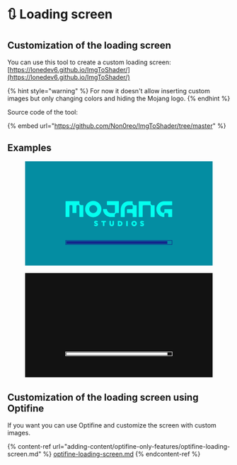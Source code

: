 # 🔃 Loading screen

## Customization of the loading screen

You can use this tool to create a custom loading screen: [https://lonedev6.github.io/ImgToShader/](https://lonedev6.github.io/ImgToShader/)

{% hint style="warning" %}
For now it doesn't allow inserting custom images but only changing colors and hiding the Mojang logo.
{% endhint %}

Source code of the tool:&#x20;

{% embed url="https://github.com/Non0reo/ImgToShader/tree/master" %}

## Examples

<figure><img src="../.gitbook/assets/image (27).png" alt=""><figcaption></figcaption></figure>

<figure><img src="../.gitbook/assets/image (31).png" alt=""><figcaption></figcaption></figure>

## Customization of the loading screen using Optifine

If you want you can use Optifine and customize the screen with custom images.

{% content-ref url="adding-content/optifine-only-features/optifine-loading-screen.md" %}
[optifine-loading-screen.md](adding-content/optifine-only-features/optifine-loading-screen.md)
{% endcontent-ref %}
